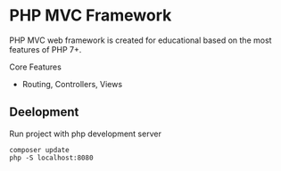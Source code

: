 # PHP MVC Framework

PHP MVC web framework is created for educational based on the most features of PHP 7+.

Core Features

- Routing, Controllers, Views

## Deelopment

Run project with php development server

```shell
composer update
php -S localhost:8080
```